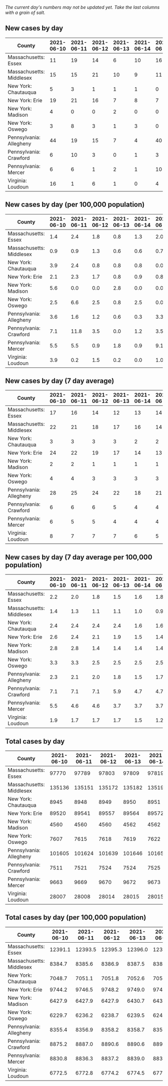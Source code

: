 _The current day's numbers may not be updated yet. Take the last columns with a grain of salt._
## New cases by day

| County | 2021-06-10 | 2021-06-11 | 2021-06-12 | 2021-06-13 | 2021-06-14 | 2021-06-15 | 2021-06-16 |
| --- | --- | --- | --- | --- | --- | --- | --- |
| Massachusetts: Essex | 11 | 19 | 14 | 6 | 10 | 16 |  |
| Massachusetts: Middlesex | 15 | 15 | 21 | 10 | 9 | 11 |  |
| New York: Chautauqua | 5 | 3 | 1 | 1 | 1 | 0 |  |
| New York: Erie | 19 | 21 | 16 | 7 | 8 | 7 |  |
| New York: Madison | 4 | 0 | 0 | 2 | 0 | 0 |  |
| New York: Oswego | 3 | 8 | 3 | 1 | 3 | 0 |  |
| Pennsylvania: Allegheny | 44 | 19 | 15 | 7 | 4 | 40 | 25 |
| Pennsylvania: Crawford | 6 | 10 | 3 | 0 | 1 | 3 |  |
| Pennsylvania: Mercer | 6 | 6 | 1 | 2 | 1 | 10 | 17 |
| Virginia: Loudoun | 16 | 1 | 6 | 1 | 0 | 4 | 12 |

## New cases by day (per 100,000 population)

| County | 2021-06-10 | 2021-06-11 | 2021-06-12 | 2021-06-13 | 2021-06-14 | 2021-06-15 | 2021-06-16 |
| --- | --- | --- | --- | --- | --- | --- | --- |
| Massachusetts: Essex | 1.4 | 2.4 | 1.8 | 0.8 | 1.3 | 2.0 |  |
| Massachusetts: Middlesex | 0.9 | 0.9 | 1.3 | 0.6 | 0.6 | 0.7 |  |
| New York: Chautauqua | 3.9 | 2.4 | 0.8 | 0.8 | 0.8 | 0.0 |  |
| New York: Erie | 2.1 | 2.3 | 1.7 | 0.8 | 0.9 | 0.8 |  |
| New York: Madison | 5.6 | 0.0 | 0.0 | 2.8 | 0.0 | 0.0 |  |
| New York: Oswego | 2.5 | 6.6 | 2.5 | 0.8 | 2.5 | 0.0 |  |
| Pennsylvania: Allegheny | 3.6 | 1.6 | 1.2 | 0.6 | 0.3 | 3.3 | 2.1 |
| Pennsylvania: Crawford | 7.1 | 11.8 | 3.5 | 0.0 | 1.2 | 3.5 |  |
| Pennsylvania: Mercer | 5.5 | 5.5 | 0.9 | 1.8 | 0.9 | 9.1 | 15.5 |
| Virginia: Loudoun | 3.9 | 0.2 | 1.5 | 0.2 | 0.0 | 1.0 | 2.9 |

## New cases by day (7 day average)

| County | 2021-06-10 | 2021-06-11 | 2021-06-12 | 2021-06-13 | 2021-06-14 | 2021-06-15 | 2021-06-16 |
| --- | --- | --- | --- | --- | --- | --- | --- |
| Massachusetts: Essex | 17 | 16 | 14 | 12 | 13 | 14 |  |
| Massachusetts: Middlesex | 22 | 21 | 18 | 17 | 16 | 14 |  |
| New York: Chautauqua | 3 | 3 | 3 | 3 | 2 | 2 |  |
| New York: Erie | 24 | 22 | 19 | 17 | 14 | 13 |  |
| New York: Madison | 2 | 2 | 1 | 1 | 1 | 1 |  |
| New York: Oswego | 4 | 4 | 3 | 3 | 3 | 3 |  |
| Pennsylvania: Allegheny | 28 | 25 | 24 | 22 | 18 | 21 | 22 |
| Pennsylvania: Crawford | 6 | 6 | 6 | 5 | 4 | 4 |  |
| Pennsylvania: Mercer | 6 | 5 | 5 | 4 | 4 | 4 | 6 |
| Virginia: Loudoun | 8 | 7 | 7 | 7 | 6 | 5 | 6 |

## New cases by day (7 day average per 100,000 population)

| County | 2021-06-10 | 2021-06-11 | 2021-06-12 | 2021-06-13 | 2021-06-14 | 2021-06-15 | 2021-06-16 |
| --- | --- | --- | --- | --- | --- | --- | --- |
| Massachusetts: Essex | 2.2 | 2.0 | 1.8 | 1.5 | 1.6 | 1.8 |  |
| Massachusetts: Middlesex | 1.4 | 1.3 | 1.1 | 1.1 | 1.0 | 0.9 |  |
| New York: Chautauqua | 2.4 | 2.4 | 2.4 | 2.4 | 1.6 | 1.6 |  |
| New York: Erie | 2.6 | 2.4 | 2.1 | 1.9 | 1.5 | 1.4 |  |
| New York: Madison | 2.8 | 2.8 | 1.4 | 1.4 | 1.4 | 1.4 |  |
| New York: Oswego | 3.3 | 3.3 | 2.5 | 2.5 | 2.5 | 2.5 |  |
| Pennsylvania: Allegheny | 2.3 | 2.1 | 2.0 | 1.8 | 1.5 | 1.7 | 1.8 |
| Pennsylvania: Crawford | 7.1 | 7.1 | 7.1 | 5.9 | 4.7 | 4.7 |  |
| Pennsylvania: Mercer | 5.5 | 4.6 | 4.6 | 3.7 | 3.7 | 3.7 | 5.5 |
| Virginia: Loudoun | 1.9 | 1.7 | 1.7 | 1.7 | 1.5 | 1.2 | 1.5 |

## Total cases by day

| County | 2021-06-10 | 2021-06-11 | 2021-06-12 | 2021-06-13 | 2021-06-14 | 2021-06-15 | 2021-06-16 |
| --- | --- | --- | --- | --- | --- | --- | --- |
| Massachusetts: Essex | 97770 | 97789 | 97803 | 97809 | 97819 | 97835 |  |
| Massachusetts: Middlesex | 135136 | 135151 | 135172 | 135182 | 135191 | 135202 |  |
| New York: Chautauqua | 8945 | 8948 | 8949 | 8950 | 8951 | 8951 |  |
| New York: Erie | 89520 | 89541 | 89557 | 89564 | 89572 | 89579 |  |
| New York: Madison | 4560 | 4560 | 4560 | 4562 | 4562 | 4562 |  |
| New York: Oswego | 7607 | 7615 | 7618 | 7619 | 7622 | 7622 |  |
| Pennsylvania: Allegheny | 101605 | 101624 | 101639 | 101646 | 101650 | 101690 | 101715 |
| Pennsylvania: Crawford | 7511 | 7521 | 7524 | 7524 | 7525 | 7528 |  |
| Pennsylvania: Mercer | 9663 | 9669 | 9670 | 9672 | 9673 | 9683 | 9700 |
| Virginia: Loudoun | 28007 | 28008 | 28014 | 28015 | 28015 | 28019 | 28031 |

## Total cases by day (per 100,000 population)

| County | 2021-06-10 | 2021-06-11 | 2021-06-12 | 2021-06-13 | 2021-06-14 | 2021-06-15 | 2021-06-16 |
| --- | --- | --- | --- | --- | --- | --- | --- |
| Massachusetts: Essex | 12391.1 | 12393.5 | 12395.3 | 12396.0 | 12397.3 | 12399.3 |  |
| Massachusetts: Middlesex | 8384.7 | 8385.6 | 8386.9 | 8387.5 | 8388.1 | 8388.8 |  |
| New York: Chautauqua | 7048.7 | 7051.1 | 7051.8 | 7052.6 | 7053.4 | 7053.4 |  |
| New York: Erie | 9744.2 | 9746.5 | 9748.2 | 9749.0 | 9749.8 | 9750.6 |  |
| New York: Madison | 6427.9 | 6427.9 | 6427.9 | 6430.7 | 6430.7 | 6430.7 |  |
| New York: Oswego | 6229.7 | 6236.2 | 6238.7 | 6239.5 | 6242.0 | 6242.0 |  |
| Pennsylvania: Allegheny | 8355.4 | 8356.9 | 8358.2 | 8358.7 | 8359.1 | 8362.4 | 8364.4 |
| Pennsylvania: Crawford | 8875.2 | 8887.0 | 8890.6 | 8890.6 | 8891.8 | 8895.3 |  |
| Pennsylvania: Mercer | 8830.8 | 8836.3 | 8837.2 | 8839.0 | 8839.9 | 8849.1 | 8864.6 |
| Virginia: Loudoun | 6772.5 | 6772.8 | 6774.2 | 6774.5 | 6774.5 | 6775.4 | 6778.3 |
